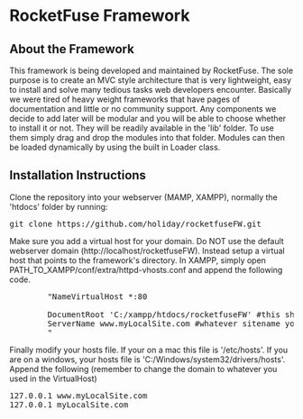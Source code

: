 <h1>RocketFuse Framework</h1>
<h2>About the Framework</h2>
<p>This framework is being developed and maintained by RocketFuse. The sole purpose is to create an MVC style architecture that is very lightweight, easy to install and 
solve many tedious tasks web developers encounter. Basically we were tired of heavy weight frameworks that have pages of documentation and little or no community 
support. Any components we decide to add later will be modular and you will be able to choose whether to install it or not. They will be readily available in the 'lib' folder. To use them simply drag and drop the modules into that folder. Modules can then be loaded dynamically by using the built in Loader class.</p>

<h2>Installation Instructions</h2>

<p>Clone the repository into your webserver (MAMP, XAMPP), normally the 'htdocs' folder by running:</p>
<pre>
git clone https://github.com/holiday/rocketfuseFW.git
</pre>

<p>Make sure you add a virtual host for your domain. Do NOT use the default webserver domain (http://localhost/rocketfuseFW). Instead setup a virtual host that points to the framework's directory. In XAMPP, simply open PATH_TO_XAMPP/conf/extra/httpd-vhosts.conf and append the following code.</p>

<pre>
		"NameVirtualHost *:80
		<VirtualHost *:80>
		DocumentRoot 'C:/xampp/htdocs/rocketfuseFW' #this should be the path to the framework
		ServerName www.myLocalSite.com #whatever sitename you want to simulate locally
		</VirtualHost>"
</pre>


<p>Finally modify your hosts file. If your on a mac this file is '/etc/hosts'. If you are on a windows, your hosts file is 'C:/Windows/system32/drivers/hosts'. Append the following (remember to change the domain to whatever you used in the VirtualHost)</p>

<pre>
127.0.0.1 www.myLocalSite.com
127.0.0.1 myLocalSite.com
</pre>

